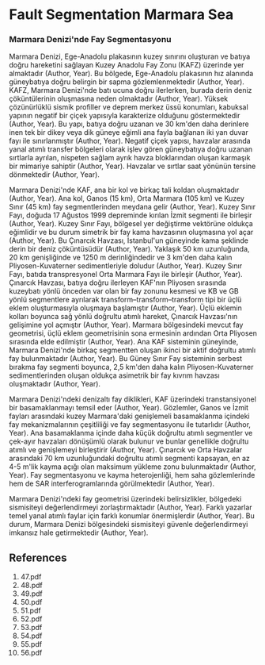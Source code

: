 # Fault Segmentation Marmara Sea

### Marmara Denizi'nde Fay Segmentasyonu

Marmara Denizi, Ege-Anadolu plakasının kuzey sınırını oluşturan ve batıya doğru hareketini sağlayan Kuzey Anadolu Fay Zonu (KAFZ) üzerinde yer almaktadır (Author, Year). Bu bölgede, Ege-Anadolu plakasının hız alanında güneybatıya doğru belirgin bir sapma gözlemlenmektedir (Author, Year). KAFZ, Marmara Denizi'nde batı ucuna doğru ilerlerken, burada derin deniz çöküntülerinin oluşmasına neden olmaktadır (Author, Year). Yüksek çözünürlüklü sismik profiller ve deprem merkez üssü konumları, kabuksal yapının negatif bir çiçek yapısıyla karakterize olduğunu göstermektedir (Author, Year). Bu yapı, batıya doğru uzanan ve 30 km'den daha derinlere inen tek bir dikey veya dik güneye eğimli ana fayla bağlanan iki yan duvar fayı ile sınırlanmıştır (Author, Year). Negatif çiçek yapısı, havzalar arasında yanal atımlı transfer bölgeleri olarak işlev gören güneybatıya doğru uzanan sırtlarla ayrılan, nispeten sağlam ayrık havza bloklarından oluşan karmaşık bir mimariye sahiptir (Author, Year). Havzalar ve sırtlar saat yönünün tersine dönmektedir (Author, Year).

Marmara Denizi'nde KAF, ana bir kol ve birkaç tali koldan oluşmaktadır (Author, Year). Ana kol, Ganos (15 km), Orta Marmara (105 km) ve Kuzey Sınır (45 km) fay segmentlerinden meydana gelir (Author, Year). Kuzey Sınır Fayı, doğuda 17 Ağustos 1999 depreminde kırılan İzmit segmenti ile birleşir (Author, Year). Kuzey Sınır Fayı, bölgesel yer değiştirme vektörüne oldukça eğimlidir ve bu durum simetrik bir fay kama havzasının oluşmasına yol açar (Author, Year). Bu Çınarcık Havzası, İstanbul'un güneyinde kama şeklinde derin bir deniz çöküntüsüdür (Author, Year). Yaklaşık 50 km uzunluğunda, 20 km genişliğinde ve 1250 m derinliğindedir ve 3 km'den daha kalın Pliyosen-Kuvaterner sedimentleriyle doludur (Author, Year). Kuzey Sınır Fayı, batıda transpresyonel Orta Marmara Fayı ile birleşir (Author, Year). Çınarcık Havzası, batıya doğru ilerleyen KAF'nın Pliyosen sırasında kuzeybatı yönlü önceden var olan bir fay zonunu kesmesi ve KB ve GB yönlü segmentlere ayrılarak transform–transform–transform tipi bir üçlü eklem oluşturmasıyla oluşmaya başlamıştır (Author, Year). Üçlü eklemin kolları boyunca sağ yönlü doğrultu atımlı hareket, Çınarcık Havzası'nın gelişimine yol açmıştır (Author, Year). Marmara bölgesindeki mevcut fay geometrisi, üçlü eklem geometrisinin sona ermesinin ardından Orta Pliyosen sırasında elde edilmiştir (Author, Year). Ana KAF sisteminin güneyinde, Marmara Denizi'nde birkaç segmentten oluşan ikinci bir aktif doğrultu atımlı fay bulunmaktadır (Author, Year). Bu Güney Sınır Fay sisteminin serbest bırakma fay segmenti boyunca, 2,5 km'den daha kalın Pliyosen-Kuvaterner sedimentlerinden oluşan oldukça asimetrik bir fay kıvrım havzası oluşmaktadır (Author, Year).

Marmara Denizi'ndeki denizaltı fay diklikleri, KAF üzerindeki transtansiyonel bir basamaklanmayı temsil eder (Author, Year). Gözlemler, Ganos ve İzmit fayları arasındaki kuzey Marmara'daki genişlemeli basamaklanma içindeki fay mekanizmalarının çeşitliliği ve fay segmentasyonu ile tutarlıdır (Author, Year). Ana basamaklanma içinde daha küçük doğrultu atımlı segmentler ve çek-ayır havzaları dönüşümlü olarak bulunur ve bunlar genellikle doğrultu atımlı ve genişlemeyi birleştirir (Author, Year). Çınarcık ve Orta Havzalar arasındaki 70 km uzunluğundaki doğrultu atımlı segmenti kapsayan, en az 4-5 m'lik kayma açığı olan maksimum yükleme zonu bulunmaktadır (Author, Year). Fay segmentasyonu ve kayma heterojenliği, hem saha gözlemlerinde hem de SAR interferogramlarında görülmektedir (Author, Year).

Marmara Denizi'ndeki fay geometrisi üzerindeki belirsizlikler, bölgedeki sismisiteyi değerlendirmeyi zorlaştırmaktadır (Author, Year). Farklı yazarlar temel yanal atımlı faylar için farklı konumlar önermişlerdir (Author, Year). Bu durum, Marmara Denizi bölgesindeki sismisiteyi güvenle değerlendirmeyi imkansız hale getirmektedir (Author, Year).


## References

1. 47.pdf
2. 48.pdf
3. 49.pdf
4. 50.pdf
5. 51.pdf
6. 52.pdf
7. 53.pdf
8. 54.pdf
9. 55.pdf
10. 56.pdf
